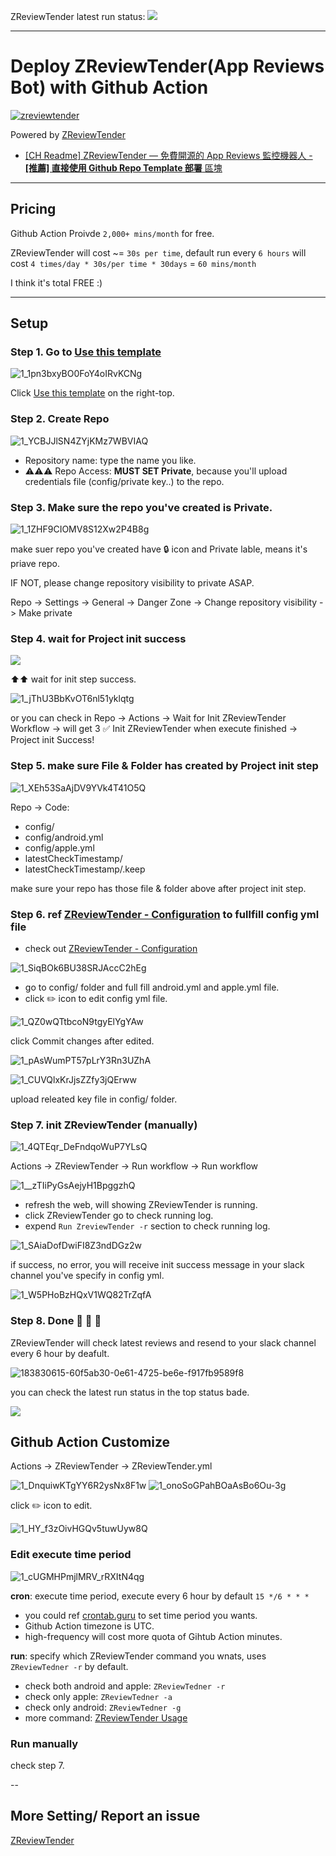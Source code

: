 ZReviewTender latest run status: ![](../../actions/workflows/ZReviewTender.yml/badge.svg)

---
# Deploy ZReviewTender(App Reviews Bot) with Github Action

[![zreviewtender](https://user-images.githubusercontent.com/33706588/184472514-2b8fea8c-c79e-47d9-aa30-ad5376b5823f.jpeg)](https://github.com/ZhgChgLi/ZReviewTender)

Powered by [ZReviewTender](https://github.com/ZhgChgLi/ZReviewTender)

- [\[CH Readme\] ZReviewTender — 免費開源的 App Reviews 監控機器人 - **\[推薦\] 直接使用 Github Repo Template 部署** 區塊 ](https://medium.com/zrealm-ios-dev/zreviewtender-%E5%85%8D%E8%B2%BB%E9%96%8B%E6%BA%90%E7%9A%84-app-reviews-%E7%9B%A3%E6%8E%A7%E6%A9%9F%E5%99%A8%E4%BA%BA-e36e48bb9265)

---

## Pricing

Github Action Proivde `2,000+ mins/month` for free.

ZReviewTender will cost ~= `30s per time`, default run every `6 hours` will cost `4 times/day * 30s/per time * 30days` = `60 mins/month`

I think it's total FREE :)

---

## Setup

### Step 1. Go to [Use this template](https://github.com/ZhgChgLi/ZReviewTender-deploy-with-github-action/generate)
![1_1pn3bxyBO0FoY4oIRvKCNg](https://user-images.githubusercontent.com/33706588/184472590-fc09b717-1184-477c-969d-af2e42606e16.png)

Click [Use this template](https://github.com/ZhgChgLi/ZReviewTender-deploy-with-github-action/generate) on the right-top.

### Step 2. Create Repo
![1_YCBJJlSN4ZYjKMz7WBVIAQ](https://user-images.githubusercontent.com/33706588/184472671-2124e84e-c548-41ed-abf5-2525dd452c0d.png)

- Repository name: type the name you like.
- ⚠️⚠️⚠️ Repo Access: **MUST SET Private**, because you'll upload credentials file (config/private key..) to the repo.

### Step 3. Make sure the repo you've created is Private.
![1_1ZHF9CIOMV8S12Xw2P4B8g](https://user-images.githubusercontent.com/33706588/184472680-4f276b14-c4a6-4302-93a2-b6f9b6f45485.png)

make suer repo you've created have 🔒 icon and Private lable, means it's priave repo.

IF NOT, please change repository visibility to private ASAP.

Repo -> Settings -> General -> Danger Zone -> Change repository visibility -> Make private

### Step 4. wait for Project init success

![](../../actions/workflows/initZReviewTender.yml/badge.svg)

⬆️⬆️ wait for init step success.

![1_jThU3BbKvOT6nl51yklqtg](https://user-images.githubusercontent.com/33706588/184472836-db7f182a-204f-438d-9fcf-a245b8476920.png)

or you can check in Repo -> Actions -> Wait for Init ZReviewTender Workflow -> will get 3 ✅ Init ZReviewTender when execute finished -> Project init Success!

### Step 5. make sure File & Folder has created by Project init step
![1_XEh53SaAjDV9YVk4T41O5Q](https://user-images.githubusercontent.com/33706588/184472920-41371c52-caca-436e-a2d2-fa4164ca30e9.png)

Repo -> Code:
- config/
- config/android.yml
- config/apple.yml
- latestCheckTimestamp/
- latestCheckTimestamp/.keep

make sure your repo has those file & folder above after project init step.

### Step 6. ref [ZReviewTender - Configuration](https://github.com/ZhgChgLi/ZReviewTender#configuration) to fullfill config yml file
- check out [ZReviewTender - Configuration](https://github.com/ZhgChgLi/ZReviewTender#configuration)

![1_SiqBOk6BU38SRJAccC2hEg](https://user-images.githubusercontent.com/33706588/184472980-e1cffa36-3e43-41a9-b86c-462ca0072a0f.png)

- go to config/ folder and full fill android.yml and apple.yml file.
- click ✏️ icon to edit config yml file.

![1_QZ0wQTtbcoN9tgyElYgYAw](https://user-images.githubusercontent.com/33706588/184473018-d375859d-c45d-4998-8972-07ddf384044b.png)

click Commit changes after edited.

![1_pAsWumPT57pLrY3Rn3UZhA](https://user-images.githubusercontent.com/33706588/184473030-12bc512a-d570-4ea7-b722-cd7a95a199ab.png)

![1_CUVQlxKrJjsZZfy3jQErww](https://user-images.githubusercontent.com/33706588/184473059-bdd4190d-f85a-4aee-a97e-44e8039e1b1f.png)

upload releated key file in config/ folder.

### Step 7. init ZReviewTender (manually)
![1_4QTEqr_DeFndqoWuP7YLsQ](https://user-images.githubusercontent.com/33706588/184473096-4558092d-cc47-426e-9bc0-db1144c204fe.png)

Actions -> ZReviewTender -> Run workflow -> Run workflow

![1__zTIiPyGsAejyH1BpggzhQ](https://user-images.githubusercontent.com/33706588/184473129-7ddb2a96-1704-44fc-9c24-b4259cd34d01.png)

- refresh the web, will showing ZReviewTender is running.
- click ZReviewTender go to check running log.
- expend `Run ZreviewTender -r` section to check running log.

![1_SAiaDofDwiFI8Z3ndDGz2w](https://user-images.githubusercontent.com/33706588/184473159-7be52587-ced8-4899-a436-8a05aa90ffbd.png)

if success, no error, you will receive init success message in your slack channel you've specify in config yml.

![1_W5PHoBzHQxV1WQ82TrZqfA](https://user-images.githubusercontent.com/33706588/184473241-caa39ed1-a9eb-4659-b053-c1112e7b872a.png)

### Step 8. Done 🎉 🎉 🎉

ZReviewTender will check latest reviews and resend to your slack channel every 6 hour by deafult.

![183830615-60f5ab30-0e61-4725-be6e-f917fb9589f8](https://user-images.githubusercontent.com/33706588/184503573-40fcce2a-390c-4426-b2b6-7b2a7537eb7a.jpeg)

you can check the latest run status in the top status bade.

![](../../actions/workflows/ZReviewTender.yml/badge.svg)

## Github Action Customize

Actions -> ZReviewTender -> ZReviewTender.yml

![1_DnquiwKTgYY6R2ysNx8F1w](https://user-images.githubusercontent.com/33706588/184473344-03e88bd2-e879-40f6-b04e-f013ab0c51f7.png)
![1_onoSoGPahBOaAsBo6Ou-3g](https://user-images.githubusercontent.com/33706588/184473355-b9e5b3a0-cc3a-4baa-b9d9-698a544b5e90.png)

click ✏️ icon to edit.

![1_HY_f3zOivHGQv5tuwUyw8Q](https://user-images.githubusercontent.com/33706588/184473367-df2cd7db-81b3-44ec-819b-8389b1dc230b.png)

### Edit execute time period

![1_cUGMHPmjlMRV_rRXItN4qg](https://user-images.githubusercontent.com/33706588/184473409-64391df3-3c72-4376-a556-20ac4dd9ffe4.png)

**cron**: execute time period, execute every 6 hour by default `15 */6 * * *`
- you could ref [crontab.guru](https://crontab.guru/) to set time period you wants.
- Github Action timezone is UTC.
- high-frequency will cost more quota of Gihtub Action minutes.

**run**: specify which ZReviewTender command you wnats, uses `ZReviewTedner -r` by default.
- check both android and apple: `ZReviewTedner -r`
- check only apple: `ZReviewTedner -a`
- check only android: `ZReviewTedner -g`
- more command: [ZReviewTender Usage](https://github.com/ZhgChgLi/ZReviewTender#usage)


### Run manually
check step 7.

--

## More Setting/ Report an issue

[ZReviewTender](https://github.com/ZhgChgLi/ZReviewTender)

